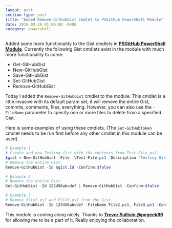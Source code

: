 ```yaml
---
layout: post
section-type: post
title: "Added Remove-GitHubGist Cmdlet to PSGitHub PowerShell Module"
date: 2016-03-26 01:00:00 -0400
category: powershell
---
```


Added some more functionality to the Gist cmdlets in **[PSGitHub PowerShell Module](http://pcgeek86.github.io/PSGitHub/)**.  Currently the following Gist cmdlets exist in the module with much more functionality to come:

- Get-GitHubGist
- New-GitHubGist
- Save-GitHubGist
- Set-GitHubGist
- Remove-GitHubGist

Today I added the `Remove-GitHubGist` cmdlet to the module.  This cmdlet is a little invasive with its default param set, it will remove the entire Gist, commits, comments, files, everything.
However, you can also use the `-FileName` parameter to specify one or more files to delete from a specified Gist.

Here is some examples of using these cmdlets.  (The `Set-GitHubToken` cmdlet needs to be run first before any other cmdlet in this module can be used).

```powershell
# Example 1
# Create and new Testing Gist with the contents from Test-File.ps1.
$gist = New-GitHubGist -File .\Test-File.ps1 -Description 'Testing Gist' -Public
# Remove the entire Gist.
Remove-GitHubGist -Id $gist.Id -Confirm:$false

# Example 2
# Remove the entire Gist.
Get-GitHubGist -Id 123456abcdef | Remove-GitHubGist -Confirm:$false

# Example 3
# Remove File2.ps1 and File3.ps1 from the Gist. 
Remove-GitHubGist -Id 123456abcdef -FileName File2.ps1, File3.ps1 -Confirm:$false
```

This module is coming along nicely.  Thanks to **[Trevor Sullivin @pcgeek86](https://trevorsullivan.net)** for allowing me to be a part of it.  Really enjoying the collaboration.